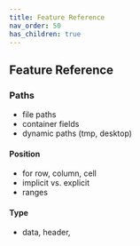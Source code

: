 ```yaml
---
title: Feature Reference
nav_order: 50
has_children: true
---
```


## Feature Reference

### Paths

- file paths
- container fields
- dynamic paths (tmp, desktop)



#### Position

- for row, column, cell
- implicit vs. explicit
- ranges

#### Type

- data, header, 
